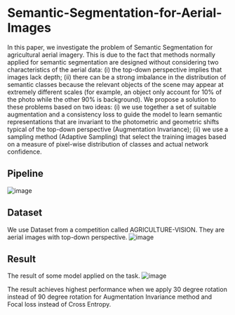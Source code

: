 # Semantic-Segmentation-for-Aerial-Images

In this paper, we investigate the problem of Semantic Segmentation for agricultural aerial imagery. This is due to the fact that methods normally applied for semantic segmentation are designed without considering two characteristics of  the aerial data: (i) 
the top-down perspective implies that images lack depth; (ii) there can be a strong  imbalance in the distribution of semantic classes because 
the relevant objects of the scene may appear at extremely different scales (for example, an object only account for 10% of the photo while the other 90% is background).
We propose a solution to these problems based on two ideas: (i) we use together a set of suitable augmentation and a 
consistency loss to guide the model to learn semantic representations that are invariant to the photometric and geometric 
shifts typical of the top-down perspective (Augmentation Invariance); (ii) we use a sampling method (Adaptive Sampling)
that select the training images based on a measure of pixel-wise distribution of classes and actual network confidence. 

## Pipeline
![image](https://user-images.githubusercontent.com/91112707/230101003-8be140f2-b597-4a08-938d-594b55662686.png)

## Dataset
We use Dataset from a competition called AGRICULTURE-VISION. They are aerial images with top-down perspective.
![image](https://user-images.githubusercontent.com/91112707/230102990-786ec7c1-a0cb-4aff-ab52-7d00c9d2e269.png)


## Result
The result of some model applied on the task.
![image](https://user-images.githubusercontent.com/91112707/230098430-de3d54a5-25f2-4d27-9fac-c27603daa4ad.png)

The result achieves highest performance when we apply 30 degree rotation instead of 90 degree rotation for Augmentation Invariance method and Focal loss instead of Cross Entropy.
